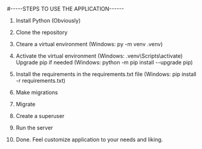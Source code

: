 #-----STEPS TO USE THE APPLICATION------

1. Install Python (Obviously)

2. Clone the repository

3. Cteare a virtual environment (Windows: py -m venv .venv)

4. Activate the virtual environment (Windows: .venv\Scripts\activate) Upgrade pip if needed (Windows: python -m pip install --upgrade pip)

5. Install the requirements in the requirements.txt file (Windows: pip install -r requirements.txt)

6. Make migrations

7. Migrate

8. Create a superuser

9. Run the server

10. Done. Feel customize application to your needs and liking.
